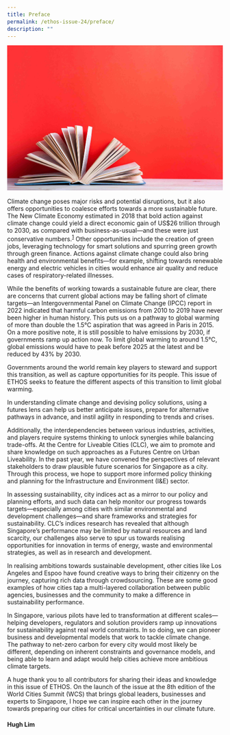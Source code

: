 ```yaml
---
title: Preface
permalink: /ethos-issue-24/preface/
description: ""
---
```


<img src="/images/Ethos_Images/Ethos_Issue_24/foreword.jpg">
<p>Climate change poses major risks and potential disruptions, but it also offers opportunities to coalesce efforts towards a more sustainable future. The New Climate Economy
estimated in 2018 that bold action against climate change could yield a direct economic gain
of US$26 trillion through to 2030, as compared with business-as-usual—and these were
just conservative numbers.<sup><a href="#notes">1</a></sup> Other opportunities include the creation of green jobs, leveraging technology for smart solutions and spurring green growth through green finance. Actions
against climate change could also bring health and environmental benefits—for
example, shifting towards renewable energy and electric vehicles in cities
would enhance air quality and reduce cases of respiratory-related illnesses.</p>
<p>While the benefits of working towards a sustainable future are clear, there
are concerns that current global actions may be falling short of climate targets—an Intergovernmental Panel
on Climate Change (IPCC) report in 2022 indicated that harmful carbon emissions from 2010 to 2019 have
never been higher in human history. This puts us on a pathway to global warming of more than double the 1.5°C aspiration that was agreed in Paris in 2015. On a more positive note, it is still possible to halve emissions by 2030, if governments ramp up action now. To limit global warming to around
1.5°C, global emissions would have to peak before 2025 at the latest and be reduced by 43% by 2030.</p>
<p>Governments around the world remain key players to steward and support this transition, as well as capture opportunities for its people. This issue of ETHOS seeks to feature the different aspects of this transition to limit global warming.</p>
<p> In understanding climate change and devising policy solutions, using a futures lens can help us better
anticipate issues, prepare for alternative pathways in advance, and instil agility in responding to trends and crises.</p>
<p>Additionally, the interdependencies between various industries, activities, and players require systems thinking to unlock synergies while balancing trade-offs. At the Centre for Liveable Cities (CLC), we
aim to promote and share knowledge on such approaches as a Futures Centre on Urban Liveability. In the past year, we have convened the perspectives of relevant stakeholders to draw plausible future scenarios for Singapore as a city. Through this process, we hope to support more informed policy thinking
and planning for the Infrastructure and Environment (I&amp;E) sector.</p>
<p>In assessing sustainability, city indices act as a mirror to our policy and planning efforts, and such data can help monitor our progress towards targets—especially among cities with similar environmental
and development challenges—and share frameworks and strategies for sustainability. CLC’s indices research has revealed that although Singapore’s performance may be limited by natural resources and land scarcity, our challenges also serve to spur us towards realising opportunities for innovation in terms of energy, waste and environmental strategies, as well as in research and development.</p>
<p>In realising ambitions towards sustainable development, other cities like Los Angeles
and Espoo have found creative ways to bring their citizenry on the journey, capturing rich data through crowdsourcing. These are some good examples of how cities tap a multi-layered collaboration
between public agencies, businesses and the community to make a difference in sustainability performance.</p>
<p>In Singapore, various pilots have led to transformation at different scales—helping developers, regulators and solution providers ramp up innovations for sustainability against real world
constraints. In so doing, we can pioneer business and developmental models that work to tackle climate change. The pathway to net-zero carbon for every city would most likely be different, depending on inherent constraints and governance models, and being able to learn and adapt would help cities achieve
more ambitious climate targets.</p>
<p>A huge thank you to all contributors for sharing their ideas and knowledge in this issue of ETHOS. On the launch of the issue at the 8th edition of the World Cities Summit (WCS) that brings global leaders, businesses and experts to Singapore, I hope we can inspire each other in the journey towards preparing
our cities for critical uncertainties in our climate future.</p>
<h4>Hugh Lim</h4>